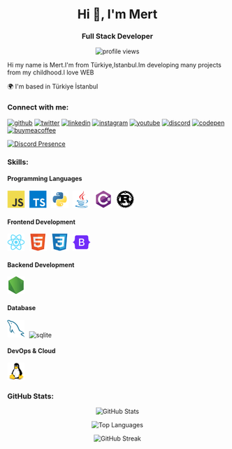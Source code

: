<h1 align="center">Hi 👋, I'm Mert</h1>

<h3 align="center">Full Stack Developer</h3>

<p align="center">
  <img src="https://komarev.com/ghpvc/?username=majestyy01&label=Profile%20views&color=0e75b6&style=flat" alt="profile views" />
</p>

Hi my name is Mert.I'm from Türkiye,Istanbul.Im developing many projects from my childhood.I love WEB

🌍 I'm based in Türkiye İstanbul

### Connect with me:

<p align="left">
<a href="https://github.com/majestyy01" target="_blank"><img src="https://img.shields.io/badge/github-majestyy01-blue?style=for-the-badge&logo=github" alt="github" /></a>
<a href="https://twitter.com/tasvantali" target="_blank"><img src="https://img.shields.io/badge/twitter-tasvantali-blue?style=for-the-badge&logo=twitter" alt="twitter" /></a>
<a href="https://linkedin.com/in/woxicdev" target="_blank"><img src="https://img.shields.io/badge/linkedin-woxicdev-blue?style=for-the-badge&logo=linkedin" alt="linkedin" /></a>
<a href="https://instagram.com/mertt.js_" target="_blank"><img src="https://img.shields.io/badge/instagram-mertt.js_-blue?style=for-the-badge&logo=instagram" alt="instagram" /></a>
<a href="https://youtube.com/@mertalii58" target="_blank"><img src="https://img.shields.io/badge/youtube-mertalii58-blue?style=for-the-badge&logo=youtube" alt="youtube" /></a>
<a href="https://discord.com/users/wyltexdev" target="_blank"><img src="https://img.shields.io/badge/discord-wyltexdev-blue?style=for-the-badge&logo=discord" alt="discord" /></a>
<a href="https://codepen.io/genc_yazilimci58" target="_blank"><img src="https://img.shields.io/badge/codepen-genc_yazilimci58-blue?style=for-the-badge&logo=codepen" alt="codepen" /></a>
<a href="https://www.buymeacoffee.com/woxicdev" target="_blank"><img src="https://img.shields.io/badge/buymeacoffee-woxicdev-blue?style=for-the-badge&logo=buy-me-a-coffee" alt="buymeacoffee" /></a>
</p>

[![Discord Presence](https://lanyard.cnrad.dev/api/766229918605508618)](https://discord.com/users/766229918605508618)

### Skills:


#### Programming Languages
<img src="https://raw.githubusercontent.com/devicons/devicon/master/icons/javascript/javascript-original.svg" alt="javascript" width="40" height="40" style="margin-right: 10px"/><img src="https://raw.githubusercontent.com/devicons/devicon/master/icons/typescript/typescript-original.svg" alt="typescript" width="40" height="40" style="margin-right: 10px"/><img src="https://raw.githubusercontent.com/devicons/devicon/master/icons/python/python-original.svg" alt="python" width="40" height="40" style="margin-right: 10px"/><img src="https://raw.githubusercontent.com/devicons/devicon/master/icons/java/java-original.svg" alt="java" width="40" height="40" style="margin-right: 10px"/><img src="https://raw.githubusercontent.com/devicons/devicon/master/icons/csharp/csharp-original.svg" alt="csharp" width="40" height="40" style="margin-right: 10px"/><img src="https://raw.githubusercontent.com/devicons/devicon/master/icons/rust/rust-plain.svg" alt="rust" width="40" height="40" style="margin-right: 10px"/>


#### Frontend Development
<img src="https://raw.githubusercontent.com/devicons/devicon/master/icons/react/react-original.svg" alt="react" width="40" height="40" style="margin-right: 10px"/><img src="https://raw.githubusercontent.com/devicons/devicon/master/icons/html5/html5-original.svg" alt="html5" width="40" height="40" style="margin-right: 10px"/><img src="https://raw.githubusercontent.com/devicons/devicon/master/icons/css3/css3-original.svg" alt="css3" width="40" height="40" style="margin-right: 10px"/><img src="https://raw.githubusercontent.com/devicons/devicon/master/icons/bootstrap/bootstrap-plain.svg" alt="bootstrap" width="40" height="40" style="margin-right: 10px"/>


#### Backend Development
<img src="https://raw.githubusercontent.com/devicons/devicon/master/icons/nodejs/nodejs-original.svg" alt="nodejs" width="40" height="40" style="margin-right: 10px"/>


#### Database
<img src="https://raw.githubusercontent.com/devicons/devicon/master/icons/mysql/mysql-original.svg" alt="mysql" width="40" height="40" style="margin-right: 10px"/><img src="https://www.vectorlogo.zone/logos/sqlite/sqlite-icon.svg" alt="sqlite" width="40" height="40" style="margin-right: 10px"/>


#### DevOps & Cloud
<img src="https://raw.githubusercontent.com/devicons/devicon/master/icons/linux/linux-original.svg" alt="linux" width="40" height="40" style="margin-right: 10px"/>


### GitHub Stats:

<p align="center">
  <img src="https://github-readme-stats.vercel.app/api?username=majestyy01&show_icons=true&theme=dark" alt="GitHub Stats" />
</p>

<p align="center">
  <img src="https://github-readme-stats.vercel.app/api/top-langs/?username=majestyy01&layout=compact&theme=dark" alt="Top Languages" />
</p>

<p align="center">
  <img src="https://github-readme-streak-stats.herokuapp.com/?user=majestyy01&theme=dark" alt="GitHub Streak" />
</p>
